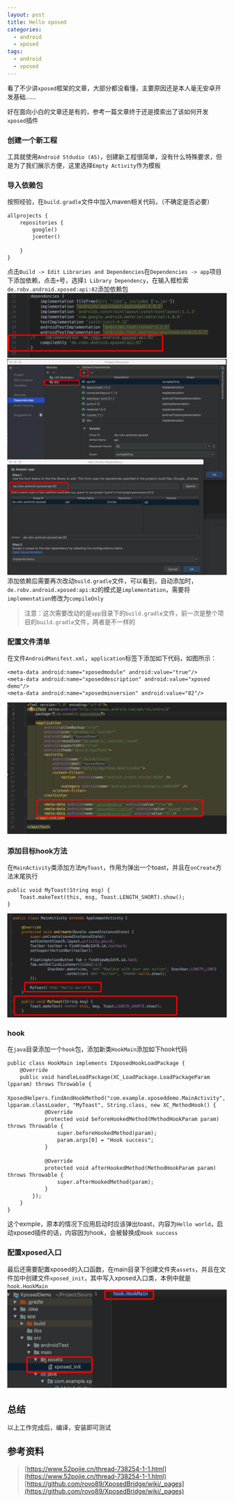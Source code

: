 ```yaml
---
layout: post
title: Hello xposed
categories:
  - android
  - xposed
tags:
  - android
  - xposed
---
```


看了不少讲`xposed`框架的文章，大部分都没看懂，主要原因还是本人毫无安卓开发基础……

好在面向小白的文章还是有的，参考一篇文章终于还是摸索出了该如何开发`xposed`插件

### 创建一个新工程
工具就使用`Android Stdudio (AS)`，创建新工程很简单，没有什么特殊要求，但是为了我们展示方便，这里选择`Empty Activity`作为模板

### 导入依赖包
按照经验，在`build.gradle`文件中加入maven相关代码，（不确定是否必要）
```
allprojects {
    repositories {
        google()
        jcenter()
        
    }
}
```
点击`Build -> Edit Libraries and Dependencies`在`Dependencies -> app`项目下添加依赖，点击`+`号，选择`1 Library Dependency`，在输入框检索`de.robv.android.xposed:api:82`添加依赖包
![img](/images/xposed_init/a340b72e91ab91149105028c8f1fe2e0.png)
![img](/images/xposed_init/0443de87b290e475923bd5f408f36ef8.png)
添加依赖后需要再次改动`build.gradle`文件，可以看到，自动添加时，`de.robv.android.xposed:api:82`的模式是`implementation`，需要将`implementation`修改为`compileOnly`
> 注意：这次需要改动的是`app`目录下的`build.gradle`文件，前一次是整个项目的`build.gradle`文件，两者是不一样的

### 配置文件清单
在文件`AndroidManifest.xml`，`application`标签下添加如下代码，如图所示：
```
<meta-data android:name="xposedmodule" android:value="true"/>
<meta-data android:name="xposeddescription" android:value="xposed demo"/>
<meta-data android:name="xposedminversion" android:value="82"/>
```
![img](/images/xposed_init/4daaf3bb3406720c6346f9516032ce8b.png)

### 添加目标hook方法
在`MainActivity`类添加方法`MyToast`，作用为弹出一个toast，并且在`onCreate`方法末尾执行
```
public void MyToast(String msg) {
    Toast.makeText(this, msg, Toast.LENGTH_SHORT).show();
}
```
![img](/images/xposed_init/bc5ea776e0609da34bb32348c506658d.png)

### hook
在`java`目录添加一个`hook`包，添加新类`HookMain`添加如下hook代码
```
public class HookMain implements IXposedHookLoadPackage {
    @Override
    public void handleLoadPackage(XC_LoadPackage.LoadPackageParam lpparam) throws Throwable {
        XposedHelpers.findAndHookMethod("com.example.xposeddemo.MainActivity", lpparam.classLoader, "MyToast", String.class, new XC_MethodHook() {
            @Override
            protected void beforeHookedMethod(MethodHookParam param) throws Throwable {
                super.beforeHookedMethod(param);
                param.args[0] = "Hook success";
            }

            @Override
            protected void afterHookedMethod(MethodHookParam param) throws Throwable {
                super.afterHookedMethod(param);
            }
        });
    }
}
```
这个exmple，原本的情况下应用启动时应该弹出toast，内容为`Hello world`，启动xposed插件的话，内容因为hook，会被替换成`Hook success`

### 配置xposed入口
最后还需要配置xposed的入口函数，在main目录下创建文件夹`assets`，并且在文件加中创建文件`xposed_init`，其中写入xposed入口类，本例中就是`hook.HookMain`
![img](/images/xposed_init/78202016d6d1c95974836985969137b4.png)

## 总结
以上工作完成后，编译，安装即可测试

## 参考资料
> [https://www.52pojie.cn/thread-738254-1-1.html](https://www.52pojie.cn/thread-738254-1-1.html) <br>
> [https://github.com/rovo89/XposedBridge/wiki/_pages](https://github.com/rovo89/XposedBridge/wiki/_pages)

